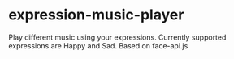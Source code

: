 # expression-music-player
Play different music using your expressions. Currently supported expressions are Happy and Sad. Based on face-api.js
